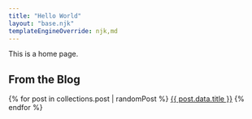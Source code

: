 ```yaml
---
title: "Hello World"
layout: "base.njk"
templateEngineOverride: njk,md
---
```


This is a home page.

## From the Blog

{% for post in collections.post  | randomPost %}
<a href="{{ post.url }}">{{ post.data.title }}</a>
{% endfor %}